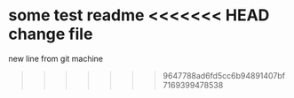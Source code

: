 some test readme
<<<<<<< HEAD
change file
=======
new line from git machine
>>>>>>> 9647788ad6fd5cc6b94891407bf7169399478538
